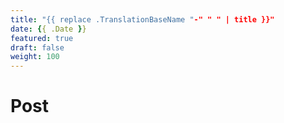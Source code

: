 ```yaml
---
title: "{{ replace .TranslationBaseName "-" " " | title }}"
date: {{ .Date }}
featured: true
draft: false
weight: 100
---
```


# Post